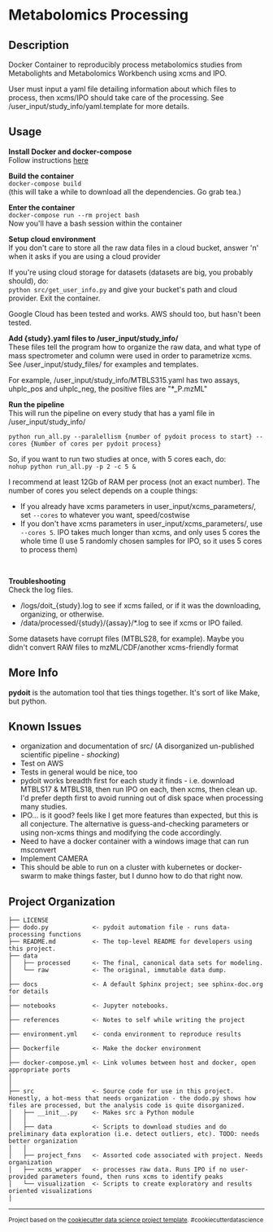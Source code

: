 Metabolomics Processing
==============================

Description
---------------
Docker Container to reproducibly process metabolomics studies from Metabolights and Metabolomics Workbench using xcms and IPO.

User must input a yaml file detailing information about which files to process, then xcms/IPO should take care of the processing. See /user_input/study_info/yaml.template for more details.

Usage
----------

**Install Docker and docker-compose**<br>
Follow instructions [here](https://docs.docker.com/install/)

**Build the container**<br>
`docker-compose build` 
<br>(this will take a while to download all the dependencies. Go grab tea.)

**Enter the container**<br>
`docker-compose run --rm project bash`
<br> Now you'll have a bash session within the container

**Setup cloud environment**<br>
If you don't care to store all the raw data files in a cloud bucket, answer 'n' when it asks if you are using a cloud provider

If you're using cloud storage for datasets (datasets are big, you probably should), do: 
<br>
`python src/get_user_info.py` and give your bucket's path and cloud provider. Exit the container.

Google Cloud has been tested and works. AWS should too, but hasn't been tested. 


**Add {study}.yaml files to /user_input/study_info/**
<br>These files tell the program how to organize the raw data, and what type of mass spectrometer and column were used in order to parametrize xcms. See /user_input/study_files/ for examples and templates.

For example, /user_input/study_info/MTBLS315.yaml has two assays, uhplc_pos and uhplc_neg, the positive files are "*_P.mzML"

**Run the pipeline**
<br>
This will run the pipeline on every study that has a yaml file in /user_input/study_info/  

`python run_all.py --paralellism {number of pydoit process to start} --cores {Number of cores per pydoit process}` 

So, if you want to run two studies at once, with 5 cores each, do:
<br>
`nohup python run_all.py -p 2 -c 5 &`

I recommend at least 12Gb of RAM per process (not an exact number).
The number of cores you select depends on a couple things:
* If you already have xcms parameters in user_input/xcms_parameters/,  set `--cores` to whatever you want, speed/costwise
* If you don't have xcms parameters in user_input/xcms_parameters/, use `--cores 5`. IPO takes much longer than xcms, and only uses 5 cores the whole time (I use 5 randomly chosen samples for IPO, so it uses 5 cores to process them)

<br>

**Troubleshooting**
<br> Check the log files.

* /logs/doit_{study}.log to see if xcms failed, or if it was the downloading, organizing, or otherwise.
* /data/processed/{study}/{assay}/*.log to see if xcms or IPO failed.

Some datasets have corrupt files (MTBLS28, for example). Maybe you didn't convert RAW files to mzML/CDF/another xcms-friendly format


More Info
-----
**pydoit** is the automation tool that ties things together. It's sort of like Make, but python.

Known Issues
---------
* organization and documentation of src/ (A disorganized un-published scientific pipeline - *shocking*)
* Test on AWS
* Tests in general would be nice, too
* pydoit works breadth first for each study it finds - i.e. download MTBLS17 & MTBLS18, then run IPO on each, then xcms, then clean up. I'd prefer depth first to avoid running out of disk space when processing many studies.
* IPO... is it good? feels like I get more features than expected, but this is all conjecture. The alternative is guess-and-checking parameters or using non-xcms things and modifying the code accordingly.
* Need to have a docker container with a windows image that can run msconvert
* Implement CAMERA
* This should be able to run on a cluster with kubernetes or docker-swarm to make things faster, but I dunno how to do that right now.


Project Organization
------------

    ├── LICENSE
    ├── dodo.py            <- pydoit automation file - runs data-processing functions
    ├── README.md          <- The top-level README for developers using this project.
    ├── data
    │   ├── processed      <- The final, canonical data sets for modeling.
    │   └── raw            <- The original, immutable data dump.
    │
    ├── docs               <- A default Sphinx project; see sphinx-doc.org for details
    │
    ├── notebooks          <- Jupyter notebooks.
    │
    ├── references         <- Notes to self while writing the project
    │
    ├── environment.yml    <- conda environment to reproduce results
    │
    ├── Dockerfile         <- Make the docker environment
    │
    ├── docker-compose.yml <- Link volumes between host and docker, open appropriate ports
    │
    │
    ├── src                <- Source code for use in this project. Honestly, a hot-mess that needs organization - the dodo.py shows how files are processed, but the analysis code is quite disorganized.
    │   ├── __init__.py    <- Makes src a Python module
    │   │
    │   ├── data           <- Scripts to download studies and do preliminary data exploration (i.e. detect outliers, etc). TODO: needs better organization
    │   │
    │   ├── project_fxns   <- Assorted code associated with project. Needs organization
    │   ├── xcms_wrapper   <- processes raw data. Runs IPO if no user-provided parameters found, then runs xcms to identify peaks
    │   └── visualization  <- Scripts to create exploratory and results oriented visualizations
    │


--------

<p><small>Project based on the <a target="_blank" href="https://drivendata.github.io/cookiecutter-data-science/">cookiecutter data science project template</a>. #cookiecutterdatascience</small></p>
